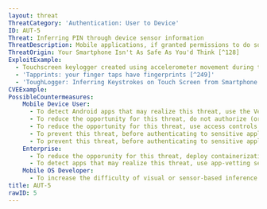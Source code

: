 ```yaml
---
layout: threat
ThreatCategory: 'Authentication: User to Device'
ID: AUT-5
Threat: Inferring PIN through device sensor information
ThreatDescription: Mobile applications, if granted permissions to do so, can collect data from various device sensors such as an accelerometer, gyroscope, microphone, or camera to calculate what areas of the mobile device screen are being tapped by the user. This data can be analyzed to infer with high probability (70%) the keystrokes made by the user, such as a PIN or password entry. The success of this attack improves as additional data is collected from activity by a given user. Note this attack does not require an application to acheive privilege escalation; however, an application that can successfully exploit privilege escalation vulnerabilities may have increased potential to realize this threat by accessing otherwise restricted sensors.
ThreatOrigin: Your Smartphone Isn't As Safe As You'd Think [^128]
ExploitExample:
  - Touchscreen keylogger created using accelerometer movement during typing [^248]
  - 'Tapprints: your finger taps have fingerprints [^249]'
  - 'ToughLogger: Inferring Keystrokes on Touch Screen from Smartphone Motion [^250]'
CVEExample:
PossibleCountermeasures:
    Mobile Device User:
      - To detect Android apps that may realize this threat, use the Verify Apps feature to detect 3rd party apps that appear to abuse access to device sensors.
      - To reduce the opportunity for this threat, do not authorize (or revoke if granted) access to device sensors by untrusted applications when those applications are not actively in use (e.g., running in the background).
      - To reduce the opportunity for this threat, use access controls native to the mobile OS to revoke access to device peripherals or services for an app when related application functions are no longer in use.
      - To prevent this threat, before authenticating to sensitive applications, forcibly close all untrusted applications that have access to device sensors such as an accelerometer or gyroscope.
      - To prevent this threat, before authenticating to sensitive applications, use OS configuration settings to revoke global access for all apps to device sensors such as an accelerometer or gyroscope.
    Enterprise:
      - To reduce the opporunity for this threat, deploy containerization or MAM solutions in combination with devices that successfully enforce policies that restrict access to device sensors by untrusted apps.
      - To detect apps that may realize this threat, use app-vetting services to determine if any apps present in your mobile device deployment appear to use sensor data in an untrusted manner.
    Mobile OS Developer:
      - To increase the difficulty of visual or sensor-based inference attacks on entries by the on-screen keyboard, a randomized keyboard layout for PIN or password entry could be implemented as a feature of the mobile OS.
title: AUT-5
rawID: 5
---
```

